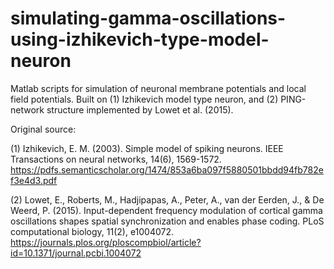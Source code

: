 # simulating-gamma-oscillations-using-izhikevich-type-model-neuron

Matlab scripts for simulation of neuronal membrane potentials and local field potentials.
Built on (1) Izhikevich model type neuron, and (2) PING-network structure implemented by Lowet et al. (2015).

Original source:

(1) Izhikevich, E. M. (2003). Simple model of spiking neurons. IEEE Transactions on neural networks, 14(6), 1569-1572.
https://pdfs.semanticscholar.org/1474/853a6ba097f5880501bbdd94fb782ef3e4d3.pdf

(2) Lowet, E., Roberts, M., Hadjipapas, A., Peter, A., van der Eerden, J., & De Weerd, P. (2015). Input-dependent frequency modulation of cortical gamma oscillations shapes spatial synchronization and enables phase coding. PLoS computational biology, 11(2), e1004072.
https://journals.plos.org/ploscompbiol/article?id=10.1371/journal.pcbi.1004072

